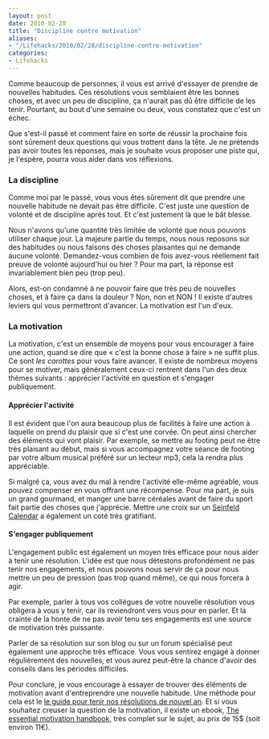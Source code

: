 ```yaml
---
layout: post
date: 2010-02-28
title: "Discipline contre motivation"
aliases:
- "/Lifehacks/2010/02/28/discipline-contre-motivation"
categories:
- Lifehacks
---
```

Comme beaucoup de personnes, il vous est arrivé d'essayer de prendre de nouvelles habitudes.
Ces résolutions vous semblaient être les bonnes choses, et avec un peu de discipline, ça n'aurait pas dû être difficile de les tenir.
Pourtant, au bout d'une semaine ou deux, vous constatez que c'est un échec.

Que s'est-il passé et comment faire en sorte de réussir la prochaine fois sont sûrement deux questions qui vous trottent dans la tête.
Je ne prétends pas avoir toutes les réponses, mais je souhaite vous proposer une piste qui, je l'espère, pourra vous aider dans vos réflexions.



### La discipline ###

Comme moi par le passé, vous vous êtes sûrement dit que prendre une nouvelle habitude ne devait pas être difficile.
C'est juste une question de volonté et de discipline après tout.
Et c'est justement là que le bât blesse.

Nous n'avons qu'une quantité très limitée de volonté que nous pouvons utiliser chaque jour.
La majeure partie du temps, nous nous reposons sur des habitudes ou nous faisons des choses plaisantes qui ne demande aucune volonté.
Demandez-vous combien de fois avez-vous réellement fait preuve de volonté aujourd'hui ou hier ?
Pour ma part, la réponse est invariablement bien peu (trop peu).

Alors, est-on condamné à ne pouvoir faire que très peu de nouvelles choses, et à faire ça dans la douleur ?
Non, non et NON ! Il existe d'autres leviers qui vous permettront d'avancer.
La motivation est l'un d'eux.



### La motivation ###

La motivation, c'est un ensemble de moyens pour vous encourager à faire une action, quand se dire que « c'est la bonne chose à faire » ne suffit plus.
Ce sont _les carottes_ pour vous faire avancer.
Il existe de nombreux moyens pour se motiver, mais généralement ceux-ci rentrent dans l'un des deux thèmes suivants :
apprécier l'activité en question et s'engager publiquement.


#### Apprécier l'activité ####

Il est évident que l'on aura beaucoup plus de facilités à faire une action à laquelle on prend du plaisir que si c'est une corvée.
On peut ainsi chercher des éléments qui vont plaisir.
Par exemple, se mettre au footing peut ne être très plaisant au début, mais si vous accompagnez votre séance de footing par votre album musical préféré sur un lecteur mp3, cela la rendra plus appréciable.

Si malgré ça, vous avez du mal à rendre l'activité elle-même agréable, vous pouvez compenser en vous offrant une récompense.
Pour ma part, je suis un grand gourmand, et manger une barre céréales avant de faire du sport fait partie des choses que j'apprécie.
Mettre une croix sur un [Seinfeld Calendar](http://blog.menfin.info/post/2010/02/15/Se-motiver-avec-un-Seinfeld-Calendar) a également un coté très gratifiant.


#### S'engager publiquement ####

L'engagement public est également un moyen très efficace pour nous aider à tenir une résolution.
L'idée est que nous détestons profondément ne pas tenir nos engagements, et nous pouvons nous servir de ça pour nous mettre un peu de pression (pas trop quand même), ce qui nous forcera à agir.

Par exemple, parler à tous vos collègues de votre nouvelle résolution vous obligera à vous y tenir, car ils reviendront vers vous pour en parler.
Et la crainte de la honte de ne pas avoir tenu ses engagements est une source de motivation très puissante.

Parler de sa résolution sur son blog ou sur un forum spécialisé peut également une approche très efficace.
Vous vous sentirez engagé à donner régulièrement des nouvelles, et vous aurez peut-être la chance d'avoir des conseils dans les périodes difficiles.



Pour conclure, je vous encourage à essayer de trouver des éléments de motivation avant d'entreprendre une nouvelle habitude.
Une méthode pour cela est le [le guide pour tenir nos résolutions de nouvel an](http://www.couchet.org/blog/index.php5?post/2009/12/30/408-le-guide-pour-tenir-nos-resolutions-de-nouvel-an).
Et si vous souhaitez creuser la question de la motivation, il existe un ebook, [The essential motivation handbook](http://themotivationhandbook.com/), très complet sur le sujet, au prix de 15$ (soit environ 11€).

